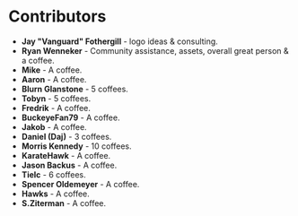 # Contributors
* **Jay "Vanguard" Fothergill** - logo ideas & consulting.
* **Ryan Wenneker** - Community assistance, assets, overall great person & a coffee.
* **Mike** - A coffee.
* **Aaron** - A coffee.
* **Blurn Glanstone** - 5 coffees.
* **Tobyn** - 5 coffees.
* **Fredrik** - A coffee.
* **BuckeyeFan79** - A coffee.
* **Jakob** - A coffee.
* **Daniel (Daj)** - 3 coffees.
* **Morris Kennedy** - 10 coffees.
* **KarateHawk** - A coffee.
* **Jason Backus** - A coffee.
* **Tielc** - 6 coffees.
* **Spencer Oldemeyer** - A coffee.
* **Hawks** - A coffee.
* **S.Ziterman** - A coffee.